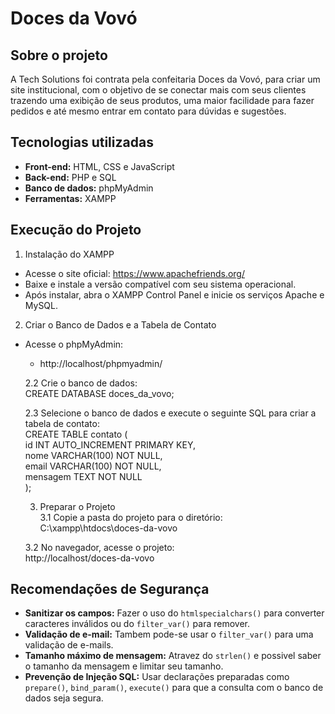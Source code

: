 # Doces da Vovó

## Sobre o projeto

A Tech Solutions foi contrata pela confeitaria Doces da Vovó, para criar um site institucional, com o objetivo de se conectar mais com seus clientes
trazendo uma exibição de seus produtos, uma maior facilidade para fazer pedidos e até mesmo entrar em contato para dúvidas e sugestões.

## Tecnologias utilizadas

- **Front-end:** HTML, CSS e JavaScript
- **Back-end:** PHP e SQL
- **Banco de dados:** phpMyAdmin
- **Ferramentas:** XAMPP

## Execução do Projeto

1. Instalação do XAMPP
   
- Acesse o site oficial: https://www.apachefriends.org/
- Baixe e instale a versão compatível com seu sistema operacional.
- Após instalar, abra o XAMPP Control Panel e inicie os serviços Apache e MySQL.
  
2. Criar o Banco de Dados e a Tabela de Contato
   
* Acesse o phpMyAdmin:  
   * http://localhost/phpmyadmin/

   2.2 Crie o banco de dados:  
   CREATE DATABASE doces_da_vovo;

   2.3 Selecione o banco de dados e execute o seguinte SQL para criar a tabela de contato:  
   CREATE TABLE contato (  
   id INT AUTO_INCREMENT PRIMARY KEY,  
   nome VARCHAR(100) NOT NULL,  
   email VARCHAR(100) NOT NULL,  
   mensagem TEXT NOT NULL  
   );  

   3. Preparar o Projeto  
   3.1 Copie a pasta do projeto para o diretório:  
   C:\xampp\htdocs\doces-da-vovo

   3.2 No navegador, acesse o projeto:  
   http://localhost/doces-da-vovo

## Recomendações de Segurança

- **Sanitizar os campos:** Fazer o uso do `htmlspecialchars()` para converter caracteres inválidos ou do `filter_var()` para remover.
- **Validação de e-mail:** Tambem pode-se usar o `filter_var()` para uma validação de e-mails.
- **Tamanho máximo de mensagem:** Atravez do `strlen()` e possivel saber o tamanho da mensagem e limitar seu tamanho.
- **Prevenção de Injeção SQL:** Usar declarações preparadas como `prepare()`, `bind_param()`, `execute()` para que a consulta com o banco de dados seja segura.
